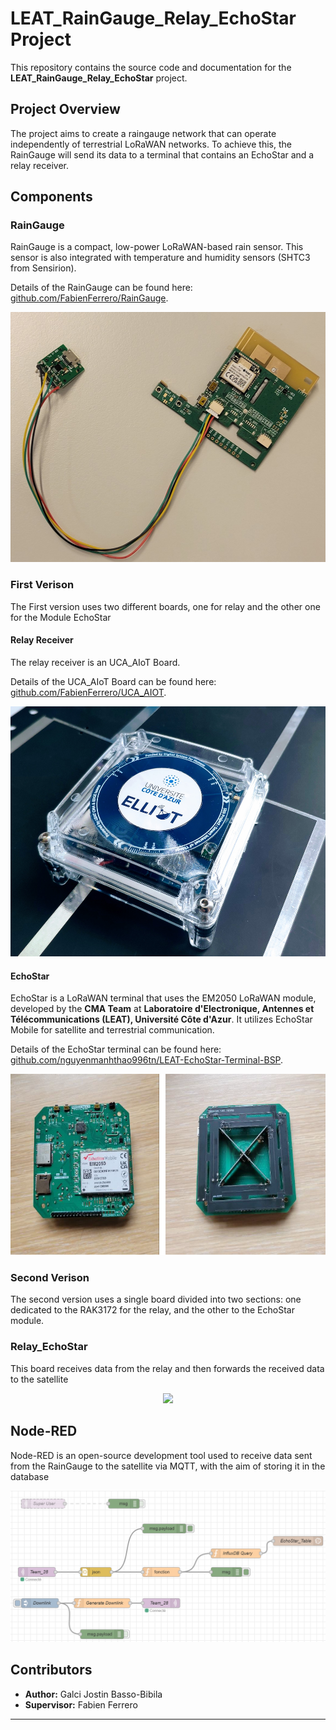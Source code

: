 # LEAT_RainGauge_Relay_EchoStar Project

This repository contains the source code and documentation for the **LEAT_RainGauge_Relay_EchoStar** project.

## Project Overview

The project aims to create a raingauge network that can operate independently of terrestrial LoRaWAN networks. To achieve this, the RainGauge will send its data to a terminal that contains an EchoStar and a relay receiver.

## Components

### RainGauge

RainGauge is a compact, low-power LoRaWAN-based rain sensor. This sensor is also integrated with temperature and humidity sensors (SHTC3 from Sensirion).

Details of the RainGauge can be found here: [github.com/FabienFerrero/RainGauge](https://github.com/FabienFerrero/RainGauge).

<p align="center"> 
  <img src="https://github.com/BASSO-Jostin/RainGauge_BLE/blob/main/Picture/RainGauge-connect_1.png" width=550 height=400>
</p>

### First Verison

The First version uses two different boards, one for relay and the other one for the Module EchoStar

#### Relay Receiver

The relay receiver is an UCA_AIoT Board.

Details of the UCA_AIoT Board can be found here: [github.com/FabienFerrero/UCA_AIOT](https://github.com/FabienFerrero/UCA_AIOT).

<p align="center"> 
  <img src="https://github.com/FabienFerrero/UCA_AIOT/blob/main/doc/board.jpg" width=550 height=400>
</p>

#### EchoStar

EchoStar is a LoRaWAN terminal that uses the EM2050 LoRaWAN module, developed by the **CMA Team** at **Laboratoire d'Electronique, Antennes et Télécommunications (LEAT), Université Côte d'Azur**. It utilizes EchoStar Mobile for satellite and terrestrial communication.

Details of the EchoStar terminal can be found here: [github.com/nguyenmanhthao996tn/LEAT-EchoStar-Terminal-BSP](https://github.com/nguyenmanhthao996tn/LEAT-EchoStar-Terminal-BSP).

<p align="center"> 
  <img src="./docs/Picture/EchoStar.PNG" width=550 height=290>
</p>

### Second Verison

The second version uses a single board divided into two sections: one dedicated to the RAK3172 for the relay, and the other to the EchoStar module.

### Relay_EchoStar

This board receives data from the relay and then forwards the received data to the satellite

<p align="center"> 
<img src="./docs/Picture/Relay_EchoStar.png">
</p>

## Node-RED

Node-RED is an open-source development tool used to receive data sent from the RainGauge to the satellite via MQTT, with the aim of storing it in the database

<p align="center"> 
<img src="./docs/Picture/Node_Red.PNG">
</p>

## Contributors

- **Author:** Galci Jostin Basso-Bibila
- **Supervisor:** Fabien Ferrero

---
